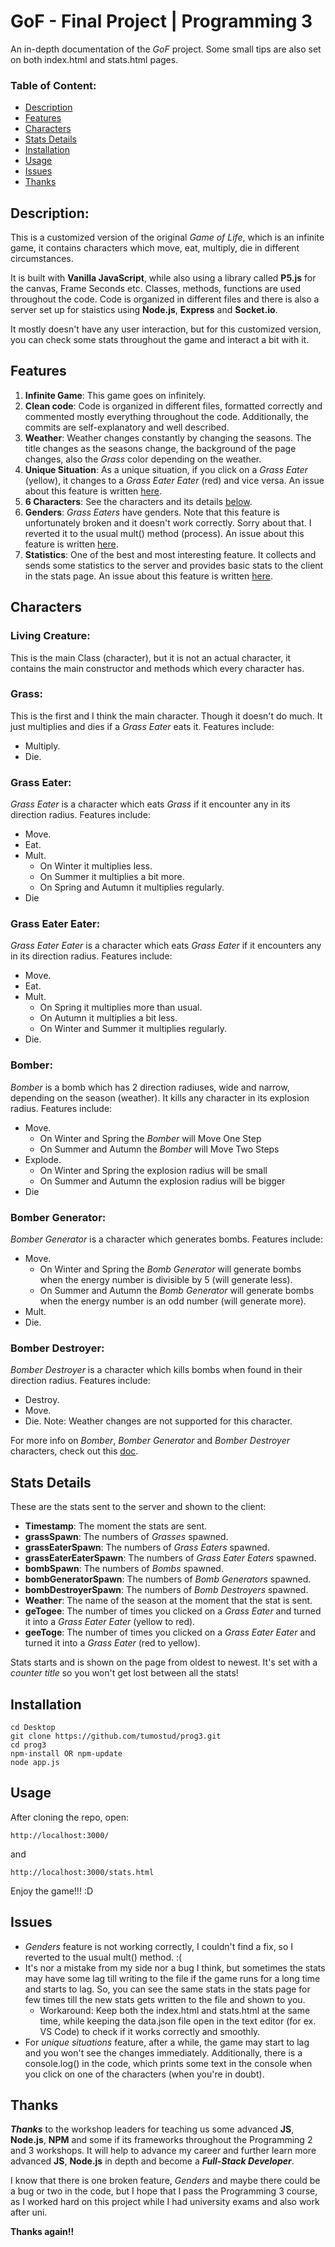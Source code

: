 # GoF - Final Project | Programming 3

An in-depth documentation of the *GoF* project. Some small tips are also set on both index.html and stats.html pages.

### Table of Content:
  - [Description](#description)
  - [Features](#features)
  - [Characters](#characters)
  - [Stats Details](#stats-details)
  - [Installation](#installation)
  - [Usage](#usage)
  - [Issues](#issues)
  - [Thanks](#thanks)

## Description:
This is a customized version of the original *Game of Life*, which is an infinite game, it contains characters which move, eat, multiply, die in different circumstances.

It is built with **Vanilla JavaScript**, while also using a library called **P5.js** for the canvas, Frame Seconds etc. Classes, methods, functions are used throughout the code. Code is organized in different files and there is also a server set up for staistics using **Node.js**, **Express** and **Socket.io**.

It mostly doesn't have any user interaction, but for this customized version, you can check some stats throughout the game and interact a bit with it.

## Features
 1. **Infinite Game**: This game goes on infinitely.
 2. **Clean code**: Code is organized in different files, formatted correctly and commented mostly everything throughout the code. Additionally, the commits are self-explanatory and well described.
 3. **Weather**: Weather changes constantly by changing the seasons. The title changes as the seasons change, the background of the page changes, also the *Grass* color depending on the weather.
 4. **Unique Situation**: As a unique situation, if you click on a *Grass Eater* (yellow), it changes to a *Grass Eater Eater* (red) and vice versa. An issue about this feature is written [here](#issues).
 5. **6 Characters**: See the characters and its details [below](#characters).
 6. **Genders**: *Grass Eaters* have genders. Note that this feature is unfortunately broken and it doesn't work correctly. Sorry about that. I reverted it to the usual mult() method (process). An issue about this feature is written [here](#issues).
 7. **Statistics**: One of the best and most interesting feature. It collects and sends some statistics to the server and provides basic stats to the client in the stats page. An issue about this feature is written [here](#issues).

## Characters
### Living Creature:
This is the main Class (character), but it is not an actual character, it contains the main constructor and methods which every character has.

### Grass:
This is the first and I think the main character. Though it doesn't do much. It just multiplies and dies if a *Grass Eater* eats it. Features include:
  - Multiply.
  - Die.

### Grass Eater:
*Grass Eater* is a character which eats *Grass* if it encounter any in its direction radius. Features include:
  - Move.
  - Eat.
  - Mult.
    - On Winter it multiplies less.
    - On Summer it multiplies a bit more.
    - On Spring and Autumn it multiplies regularly.
  - Die

### Grass Eater Eater:
*Grass Eater Eater* is a character which eats *Grass Eater* if it encounters any in its direction radius. Features include:
  - Move.
  - Eat.
  - Mult.
    - On Spring it multiplies more than usual.
    - On Autumn it multiplies a bit less.
    - On Winter and Summer it multiplies regularly.
  - Die.
  
### Bomber:
*Bomber* is a bomb which has 2 direction radiuses, wide and narrow, depending on the season (weather). It kills any character in its explosion radius. Features include:
  - Move.
    - On Winter and Spring the *Bomber* will Move One Step
    - On Summer and Autumn the *Bomber* will Move Two Steps
  - Explode.
    - On Winter and Spring the explosion radius will be small
    - On Summer and Autumn the explosion radius will be bigger
  - Die
 
### Bomber Generator:
*Bomber Generator* is a character which generates bombs. Features include:
  - Move.
    - On Winter and Spring the *Bomb Generator* will generate bombs when the energy number is divisible by 5 (will generate less).
    - On Summer and Autumn the *Bomb Generator* will generate bombs when the energy number is an odd number (will generate more).
  - Mult.
  - Die.
  
### Bomber Destroyer:
*Bomber Destroyer* is a character which kills bombs when found in their direction radius. Features include:
  - Destroy.
  - Move.
  - Die.
Note: Weather changes are not supported for this character.


For more info on *Bomber*, *Bomber Generator* and *Bomber Destroyer* characters, check out this [doc](https://docs.google.com/document/d/1Tmo--fDljEZ0i0kkeEc64BHaq-OzHe-B8I9SUsdMqeg/edit).


## Stats Details
These are the stats sent to the server and shown to the client:
- **Timestamp**: The moment the stats are sent.
- **grassSpawn**: The numbers of *Grasses* spawned.
- **grassEaterSpawn**: The numbers of *Grass Eaters* spawned.
- **grassEaterEaterSpawn**: The numbers of *Grass Eater Eaters* spawned.
- **bombSpawn**: The numbers of *Bombs* spawned.
- **bombGeneratorSpawn**: The numbers of *Bomb Generators* spawned.
- **bombDestroyerSpawn**: The numbers of *Bomb Destroyers* spawned.
- **Weather**: The name of the season at the moment that the stat is sent.
- **geTogee**: The number of times you clicked on a *Grass Eater* and turned it into a *Grass Eater Eater* (yellow to red).
- **geeToge**: The number of times you clicked on a *Grass Eater Eater* and turned it into a *Grass Eater* (red to yellow).

Stats starts and is shown on the page from oldest to newest. It's set with a *counter title* so you won't get lost between all the stats!

## Installation

```
cd Desktop
git clone https://github.com/tumostud/prog3.git
cd prog3
npm-install OR npm-update
node app.js
```

## Usage
After cloning the repo, open:

```
http://localhost:3000/
```

and

```
http://localhost:3000/stats.html
```

Enjoy the game!!! :D

## Issues
- *Genders* feature is not working correctly, I couldn't find a fix, so I reverted to the usual mult() method. :(
- It's nor a mistake from my side nor a bug I think, but sometimes the stats may have some lag till writing to the file if the game runs for a long time and starts to lag. So, you can see the same stats in the stats page for few times till the new stats gets written to the file and shown to you.
  - Workaround: Keep both the index.html and stats.html at the same time, while keeping the data.json file open in the text editor (for ex. VS Code) to check if it works correctly and smoothly.
- For *unique situations* feature, after a while, the game may start to lag and you won't see the changes immediately. Additionally, there is a console.log() in the code, which prints some text in the console when you click on one of the characters (when you're in doubt).

## Thanks
**_Thanks_** to the workshop leaders for teaching us some advanced **JS**, **Node.js**, **NPM** and some if its frameworks throughout the Programming 2 and 3 workshops. It will help to advance my career and further learn more advanced **JS**, **Node.js** in depth and become a **_Full-Stack Developer_**.

I know that there is one broken feature, *Genders* and maybe there could be a bug or two in the code, but I hope that I pass the Programming 3 course, as I worked hard on this project while I had university exams and also work after uni.

**Thanks again!!**